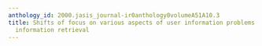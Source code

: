 ```yaml
---
anthology_id: 2000.jasis_journal-ir0anthology0volumeA51A10.3
title: Shifts of focus on various aspects of user information problems during interactive
  information retrieval
---
```

